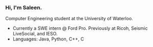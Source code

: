 ### Hi, I'm Saleen.

Computer Engineering student at the University of Waterloo.

- Currently a SWE intern @ Ford Pro. Previously at Ricoh, Seismic LiveSocial, and IESO.
- Languages: Java, Python, C++, C
